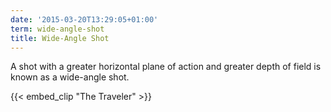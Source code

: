 ```yaml
---
date: '2015-03-20T13:29:05+01:00'
term: wide-angle-shot
title: Wide-Angle Shot
---
```


A shot with a greater horizontal plane of action and greater depth of
field is known as a wide-angle shot.

<!--more-->

{{< embed_clip "The Traveler" >}}